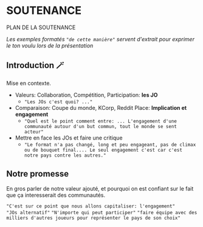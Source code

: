 # SOUTENANCE
PLAN DE LA SOUTENANCE

*Les exemples formatés `"de cette manière"` servent d'extrait pour exprimer le ton voulu lors de la présentation*

## Introduction 🪄

Mise en contexte.  
- Valeurs: Collaboration, Compétition, Participation: **les JO**
  - `"Les JOs c'est quoi? ..."`   
- Comparaison: Coupe du monde, KCorp, Reddit Place: **Implication et engagement**
  -  `"Quel est le point comment entre: ... L'engagement d'une communauté autour d'un but commun, tout le monde se sent acteur"`
- Mettre en face les JOs et faire une critique
  - `"Le format n'a pas changé, long et peu engageant, pas de climax ou de bouquet final.... Le seul engagement c'est car c'est notre pays contre les autres."`
 
## Notre promesse

En gros parler de notre valeur ajouté, et pourquoi on est confiant sur le fait que ça interesserait des communautés.

`"C'est sur ce point que nous allons capitaliser: l'engagement"`  
`"JOs alternatif"` `"N'importe qui peut participer"` `"faire équipe avec des milliers d'autres joueurs pour représenter le pays de son choix"`
